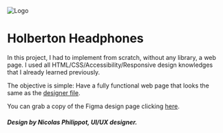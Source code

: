 ![Logo](https://imgur.com/MODlWo4.png)

# Holberton Headphones

In this project, I had to implement from scratch, without any library, a web page. I used all HTML/CSS/Accessibility/Responsive design knowledges that I already learned previously.

The objective is simple: Have a fully functional web page that looks the same as the [designer file](https://imgur.com/a/L8Ni7zC).

You can grab a copy of the Figma design page clicking [here](https://www.figma.com/file/JKBtcroYNVYBitp5w956l6/Holberton-School-Headphone-company-Copy?node-id=0%3A1).

##### Design by Nicolas Philippot, UI/UX designer.
